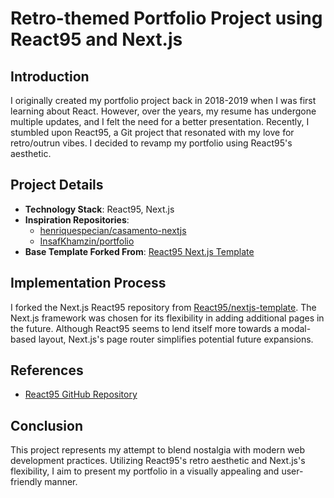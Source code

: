 # Retro-themed Portfolio Project using React95 and Next.js

## Introduction
I originally created my portfolio project back in 2018-2019 when I was first learning about React. However, over the years, my resume has undergone multiple updates, and I felt the need for a better presentation. Recently, I stumbled upon React95, a Git project that resonated with my love for retro/outrun vibes. I decided to revamp my portfolio using React95's aesthetic.

## Project Details
- **Technology Stack**: React95, Next.js
- **Inspiration Repositories**:
  - [henriquespecian/casamento-nextjs](https://github.com/henriquespecian/casamento-nextjs)
  - [InsafKhamzin/portfolio](https://github.com/InsafKhamzin/portfolio)
- **Base Template Forked From**: [React95 Next.js Template](https://github.com/React95/nextjs-template)

## Implementation Process
I forked the Next.js React95 repository from [React95/nextjs-template](https://github.com/React95/nextjs-template). The Next.js framework was chosen for its flexibility in adding additional pages in the future. Although React95 seems to lend itself more towards a modal-based layout, Next.js's page router simplifies potential future expansions.

## References
- [React95 GitHub Repository](https://github.com/React95/React95)

## Conclusion
This project represents my attempt to blend nostalgia with modern web development practices. Utilizing React95's retro aesthetic and Next.js's flexibility, I aim to present my portfolio in a visually appealing and user-friendly manner.
